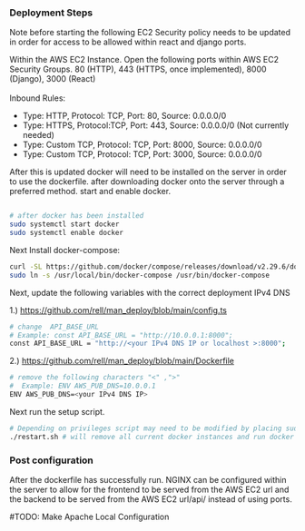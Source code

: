 ### Deployment Steps

Note before starting the following EC2 Security policy needs to be updated in order for access to be allowed within react and django ports.

Within the AWS EC2 Instance. Open the following ports within AWS EC2 Security Groups. 80 (HTTP), 443 (HTTPS, once implemented), 8000 (Django), 3000 (React)
<br>
<br>
Inbound Rules:

- Type: HTTP, Protocol: TCP, Port: 80, Source: 0.0.0.0/0
- Type: HTTPS, Protocol:TCP, Port: 443, Source: 0.0.0.0/0 (Not currently needed)
- Type: Custom TCP, Protocol: TCP, Port: 8000, Source: 0.0.0.0/0
- Type: Custom TCP, Protocol: TCP, Port: 3000, Source: 0.0.0.0/0

After this is updated docker will need to be installed on the server in order to use the dockerfile. after downloading docker onto the server through a preferred method. start and enable docker.

```bash

# after docker has been installed
sudo systemctl start docker
sudo systemctl enable docker

```


Next Install docker-compose:

```bash
curl -SL https://github.com/docker/compose/releases/download/v2.29.6/docker-compose-linux-x86_64 -o /usr/local/bin/docker-compose
sudo ln -s /usr/local/bin/docker-compose /usr/bin/docker-compose
```

Next, update the following variables with the correct deployment IPv4 DNS

1.) https://github.com/rell/man_deploy/blob/main/config.ts

```bash
# change  API_BASE_URL
# Example: const API_BASE_URL = "http://10.0.0.1:8000";
const API_BASE_URL = "http://<your IPv4 DNS IP or localhost >:8000";
```
2.) https://github.com/rell/man_deploy/blob/main/Dockerfile

```bash
# remove the following characters "<" ,">"
#  Example: ENV AWS_PUB_DNS=10.0.0.1
ENV AWS_PUB_DNS=<your IPv4 DNS IP>
````

Next run the setup script.

```bash
# Depending on privileges script may need to be modified by placing sudo infront of each docker/docker-compse command
./restart.sh # will remove all current docker instances and run docker with complete build

```

### Post configuration

After the dockerfile has successfully run. NGINX can be configured within the server to allow for the frontend to be served from the AWS EC2 url and the backend to be served from the AWS EC2 url/api/ instead of using ports.

#TODO: Make Apache Local Configuration
